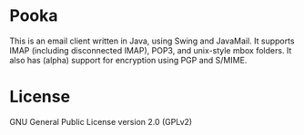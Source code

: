 Pooka
=====

This is an email client written in Java, using Swing and JavaMail. It supports IMAP (including 
disconnected IMAP), POP3, and unix-style mbox folders. It also has (alpha) support for encryption using PGP and S/MIME.


License
=====
GNU General Public License version 2.0 (GPLv2)
